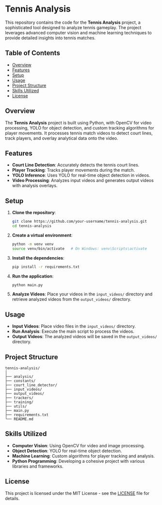 

# Tennis Analysis

This repository contains the code for the **Tennis Analysis** project, a sophisticated tool designed to analyze tennis gameplay. The project leverages advanced computer vision and machine learning techniques to provide detailed insights into tennis matches.

## Table of Contents

- [Overview](#overview)
- [Features](#features)
- [Setup](#setup)
- [Usage](#usage)
- [Project Structure](#project-structure)
- [Skills Utilized](#skills-utilized)
- [License](#license)

## Overview

The **Tennis Analysis** project is built using Python, with OpenCV for video processing, YOLO for object detection, and custom tracking algorithms for player movements. It processes tennis match videos to detect court lines, track players, and overlay analytical data onto the video.

## Features

- **Court Line Detection**: Accurately detects the tennis court lines.
- **Player Tracking**: Tracks player movements during the match.
- **YOLO Inference**: Uses YOLO for real-time object detection in videos.
- **Video Processing**: Analyzes input videos and generates output videos with analysis overlays.

## Setup

1. **Clone the repository**:
    ```bash
    git clone https://github.com/your-username/tennis-analysis.git
    cd tennis-analysis
    ```

2. **Create a virtual environment**:
    ```bash
    python -m venv venv
    source venv/bin/activate   # On Windows: venv\Scripts\activate
    ```

3. **Install the dependencies**:
    ```bash
    pip install -r requirements.txt
    ```

4. **Run the application**:
    ```bash
    python main.py
    ```

5. **Analyze Videos**: Place your videos in the `input_videos/` directory and retrieve analyzed videos from the `output_videos/` directory.

## Usage

- **Input Videos**: Place video files in the `input_videos/` directory.
- **Run Analysis**: Execute the main script to process the videos.
- **Output Videos**: The analyzed videos will be saved in the `output_videos/` directory.

## Project Structure

```
tennis-analysis/
│
├── analysis/
├── constants/
├── court_line_detector/
├── input_videos/
├── output_videos/
├── trackers/
├── training/
├── utils/
├── main.py
├── requirements.txt
└── README.md
```

## Skills Utilized

- **Computer Vision**: Using OpenCV for video and image processing.
- **Object Detection**: YOLO for real-time object detection.
- **Machine Learning**: Custom algorithms for player tracking and analysis.
- **Python Programming**: Developing a cohesive project with various libraries and frameworks.

## License

This project is licensed under the MIT License - see the [LICENSE](LICENSE) file for details.

